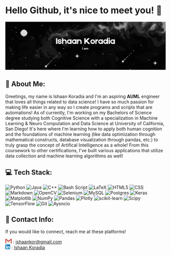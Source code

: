 # Hello Github, it's nice to meet you! 👋

![Profile Banner](./assets/profile-banner.gif)

## 💫 About Me:
 Greetings, my name is Ishaan Koradia and I'm an aspiring **AI/ML** engineer that loves all things related to data science! I have so much passion for making life easier in any way so I create programs and scripts that are automations! As of currently, I'm working on my Bachelors of Science degree studying both Cognitive Science with a specialization in Machine Learning & Neuro Computation and Data Science at University of California, San Diego! It's here where I'm learning how to apply both human cognition and the foundations of machine learning (like data optimization through mathematical constructs, database visualization through pandas, etc.) to truly grasp the concept of Artifical Intelligence as a whole! From this coursework to other certifications, I've built various applications that utilize data collection and machine learning algorithms as well!

## 💻 Tech Stack:
![Python](https://img.shields.io/badge/python-3670A0?style=for-the-badge&logo=python&logoColor=ffdd54) ![Java](https://img.shields.io/badge/java-%23ED8B00.svg?style=for-the-badge&logo=openjdk&logoColor=white) ![C++](https://img.shields.io/badge/c++-%2300599C.svg?style=for-the-badge&logo=c%2B%2B&logoColor=white) ![Bash Script](https://img.shields.io/badge/bash_script-%23121011.svg?style=for-the-badge&logo=gnu-bash&logoColor=white) ![LaTeX](https://img.shields.io/badge/latex-%23008080.svg?style=for-the-badge&logo=latex&logoColor=white) ![HTML5](https://img.shields.io/badge/html5-%23E34F26.svg?style=for-the-badge&logo=html5&logoColor=white) ![CSS](https://img.shields.io/badge/css-3670A0?style=for-the-badge&logo=css&logoColor=ffdd54) ![Markdown](https://img.shields.io/badge/markdown-%23000000.svg?style=for-the-badge&logo=markdown&logoColor=white) ![OpenCV](https://img.shields.io/badge/opencv-%23white.svg?style=for-the-badge&logo=opencv&logoColor=white) ![Selenium](https://img.shields.io/badge/selenium-%23white.svg?style=for-the-badge&logo=selenium&logoColor=white) ![MySQL](https://img.shields.io/badge/mysql-4479A1.svg?style=for-the-badge&logo=mysql&logoColor=white) ![Postgres](https://img.shields.io/badge/postgres-%23316192.svg?style=for-the-badge&logo=postgresql&logoColor=white) ![Keras](https://img.shields.io/badge/Keras-%23D00000.svg?style=for-the-badge&logo=Keras&logoColor=white) ![Matplotlib](https://img.shields.io/badge/matplotlib-%23ffffff.svg?style=for-the-badge&logo=matplotlib&logoColor=black) ![NumPy](https://img.shields.io/badge/numpy-%23013243.svg?style=for-the-badge&logo=numpy&logoColor=white) ![Pandas](https://img.shields.io/badge/pandas-%23150458.svg?style=for-the-badge&logo=pandas&logoColor=white) ![Plotly](https://img.shields.io/badge/Plotly-%233F4F75.svg?style=for-the-badge&logo=plotly&logoColor=white) ![scikit-learn](https://img.shields.io/badge/scikit--learn-%23F7931E.svg?style=for-the-badge&logo=scikit-learn&logoColor=white) ![Scipy](https://img.shields.io/badge/SciPy-%230C55A5.svg?style=for-the-badge&logo=scipy&logoColor=%white) ![TensorFlow](https://img.shields.io/badge/TensorFlow-%23FF6F00.svg?style=for-the-badge&logo=TensorFlow&logoColor=white) ![Git](https://img.shields.io/badge/git-%23F05033.svg?style=for-the-badge&logo=git&logoColor=white) ![Aysncio](https://img.shields.io/badge/asyncio-3670A0?style=for-the-badge&logo=asyncio&logoColor=white)

## 👤 Contact Info:

If you would like to connect, reach me at these platforms!

<body>
    <div class="key-value">
        <span class="key"> <img src="./assets/gmail-icon.png" width="20" height="15"> </span>
        <span class="colon">:</span>
        <span class="value"> <a href="mailto:ishaankor@gmail.com" target="_blank">ishaankor@gmail.com</a> </span>
    </div>
    <div class="key-value">
        <span class="key"> <img src="./assets/linkedin-icon.png" width="15" height="15">  </span>
        <span class="colon">:</span>
        <span class="value"> <a href="https://www.linkedin.com/in/ishaankoradia" target="_blank">Ishaan Koradia</a> </span>
    </div>
</body>

<!--
**ishaankor/ishaankor** is a ✨ _special_ ✨ repository because its `README.md` (this file) appears on your GitHub profile.

Here are some ideas to get you started:

- 🔭 I’m currently working on ...
- 🌱 I’m currently learning ...
- 👯 I’m looking to collaborate on ...
- 🤔 I’m looking for help with ...
- 💬 Ask me about ...
- 📫 How to reach me: ...
- 😄 Pronouns: ...
- ⚡ Fun fact: ...
-->

